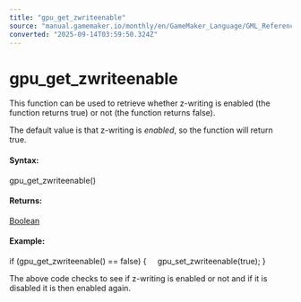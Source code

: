 ```yaml
---
title: "gpu_get_zwriteenable"
source: "manual.gamemaker.io/monthly/en/GameMaker_Language/GML_Reference/Drawing/GPU_Control/gpu_get_zwriteenable.htm"
converted: "2025-09-14T03:59:50.324Z"
---
```


# gpu\_get\_zwriteenable

This function can be used to retrieve whether z-writing is enabled (the function returns true) or not (the function returns false).

The default value is that z-writing is _enabled_, so the function will return true.

#### Syntax:

gpu\_get\_zwriteenable()

#### Returns:

[Boolean](../../../GML_Overview/Data_Types.md)

#### Example:

if (gpu\_get\_zwriteenable() == false)
{
    gpu\_set\_zwriteenable(true);
}

The above code checks to see if z-writing is enabled or not and if it is disabled it is then enabled again.